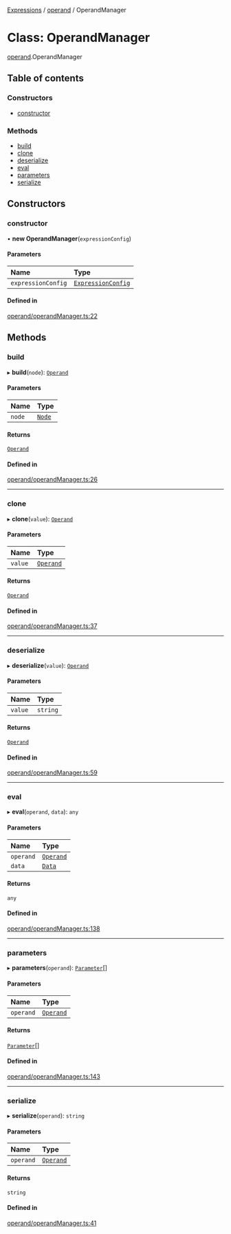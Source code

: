 [Expressions](../README.md) / [operand](../modules/operand.md) / OperandManager

# Class: OperandManager

[operand](../modules/operand.md).OperandManager

## Table of contents

### Constructors

- [constructor](operand.OperandManager.md#constructor)

### Methods

- [build](operand.OperandManager.md#build)
- [clone](operand.OperandManager.md#clone)
- [deserialize](operand.OperandManager.md#deserialize)
- [eval](operand.OperandManager.md#eval)
- [parameters](operand.OperandManager.md#parameters)
- [serialize](operand.OperandManager.md#serialize)

## Constructors

### constructor

• **new OperandManager**(`expressionConfig`)

#### Parameters

| Name | Type |
| :------ | :------ |
| `expressionConfig` | [`ExpressionConfig`](parser.ExpressionConfig.md) |

#### Defined in

[operand/operandManager.ts:22](https://github.com/FlavioLionelRita/js-expressions/blob/3a4f5e6/src/lib/operand/operandManager.ts#L22)

## Methods

### build

▸ **build**(`node`): [`Operand`](operand.Operand.md)

#### Parameters

| Name | Type |
| :------ | :------ |
| `node` | [`Node`](parser.Node.md) |

#### Returns

[`Operand`](operand.Operand.md)

#### Defined in

[operand/operandManager.ts:26](https://github.com/FlavioLionelRita/js-expressions/blob/3a4f5e6/src/lib/operand/operandManager.ts#L26)

___

### clone

▸ **clone**(`value`): [`Operand`](operand.Operand.md)

#### Parameters

| Name | Type |
| :------ | :------ |
| `value` | [`Operand`](operand.Operand.md) |

#### Returns

[`Operand`](operand.Operand.md)

#### Defined in

[operand/operandManager.ts:37](https://github.com/FlavioLionelRita/js-expressions/blob/3a4f5e6/src/lib/operand/operandManager.ts#L37)

___

### deserialize

▸ **deserialize**(`value`): [`Operand`](operand.Operand.md)

#### Parameters

| Name | Type |
| :------ | :------ |
| `value` | `string` |

#### Returns

[`Operand`](operand.Operand.md)

#### Defined in

[operand/operandManager.ts:59](https://github.com/FlavioLionelRita/js-expressions/blob/3a4f5e6/src/lib/operand/operandManager.ts#L59)

___

### eval

▸ **eval**(`operand`, `data`): `any`

#### Parameters

| Name | Type |
| :------ | :------ |
| `operand` | [`Operand`](operand.Operand.md) |
| `data` | [`Data`](model.Data.md) |

#### Returns

`any`

#### Defined in

[operand/operandManager.ts:138](https://github.com/FlavioLionelRita/js-expressions/blob/3a4f5e6/src/lib/operand/operandManager.ts#L138)

___

### parameters

▸ **parameters**(`operand`): [`Parameter`](../interfaces/model.Parameter.md)[]

#### Parameters

| Name | Type |
| :------ | :------ |
| `operand` | [`Operand`](operand.Operand.md) |

#### Returns

[`Parameter`](../interfaces/model.Parameter.md)[]

#### Defined in

[operand/operandManager.ts:143](https://github.com/FlavioLionelRita/js-expressions/blob/3a4f5e6/src/lib/operand/operandManager.ts#L143)

___

### serialize

▸ **serialize**(`operand`): `string`

#### Parameters

| Name | Type |
| :------ | :------ |
| `operand` | [`Operand`](operand.Operand.md) |

#### Returns

`string`

#### Defined in

[operand/operandManager.ts:41](https://github.com/FlavioLionelRita/js-expressions/blob/3a4f5e6/src/lib/operand/operandManager.ts#L41)
